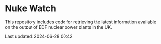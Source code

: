 # Nuke Watch

This repository includes code for retrieving the latest information available on the output of EDF nuclear power plants in the UK.

Last updated: 2024-06-28 00:42